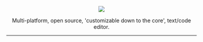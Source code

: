 <p align="center">
  <img src="https://user-images.githubusercontent.com/49985341/137650226-f2a70bb1-19cb-4cad-8774-ddaaf83cb1b6.png"/>
</p>
<div align="center">
  <p>Multi-platform, open source, 'customizable down to the core', text/code editor.</p>
</div>

---
